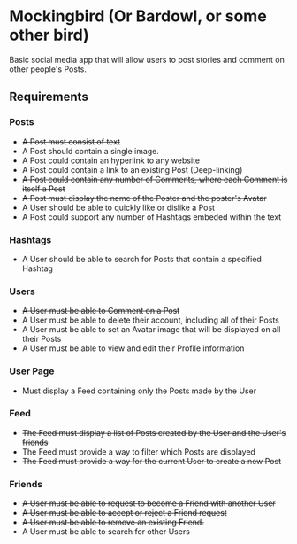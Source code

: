 # Mockingbird (Or Bardowl, or some other bird)

Basic social media app that will allow users to post stories and comment on other people's Posts.

## Requirements

### Posts

- ~~A Post must consist of text~~
- A Post should contain a single image.
- A Post could contain an hyperlink to any website
- A Post could contain a link to an existing Post (Deep-linking)
- ~~A Post could contain any number of Comments, where each Comment is itself a Post~~
- ~~A Post must display the name of the Poster and the poster's Avatar~~
- A User should be able to quickly like or dislike a Post
- A Post could support any number of Hashtags embeded within the text

### Hashtags

- A User should be able to search for Posts that contain a specified Hashtag

### Users

- ~~A User must be able to Comment on a Post~~
- A User must be able to delete their account, including all of their Posts
- A User must be able to set an Avatar image that will be displayed on all their Posts
- A User must be able to view and edit their Profile information

### User Page

- Must display a Feed containing only the Posts made by the User

### Feed

- ~~The Feed must display a list of Posts created by the User and the User's friends~~
- The Feed must provide a way to filter which Posts are displayed
- ~~The Feed must provide a way for the current User to create a new Post~~

### Friends

- ~~A User must be able to request to become a Friend with another User~~
- ~~A User must be able to accept or reject a Friend request~~
- ~~A User must be able to remove an existing Friend.~~
- ~~A User must be able to search for other Users~~
